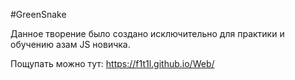 #GreenSnake

Данное творение было создано исключительно для практики и обучению азам JS новичка.

Пощупать можно тут: https://f1t1l.github.io/Web/
